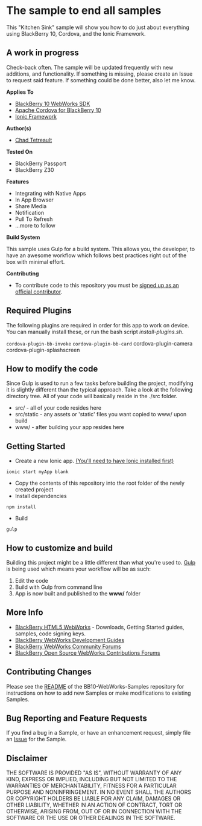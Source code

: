 # The sample to end all samples

This "Kitchen Sink" sample will show you how to do just about everything using BlackBerry 10, Cordova, and the Ionic Framework.

## A work in progress

Check-back often. The sample will be updated frequently with new additions, and functionality. If something is missing, please create an Issue to request said feature. If something could be done better, also let me know.

**Applies To**

* [BlackBerry 10 WebWorks SDK](https://developer.blackberry.com/html5/download/sdk) 
* [Apache Cordova for BlackBerry 10](https://github.com/blackberry/cordova-blackberry/tree/master/blackberry10) 
* [Ionic Framework](http://www.ionicframework.com) 

**Author(s)** 

* [Chad Tetreault](http://www.twitter.com/chadtatro)

**Tested On**

* BlackBerry Passport
* BlackBerry Z30

**Features**

* Integrating with Native Apps
* In App Browser
* Share Media
* Notification
* Pull To Refresh
* ...more to follow

**Build System**

This sample uses Gulp for a build system. This allows you, the developer, to have an awesome workflow which follows best practices right out of the box with minimal effort.

**Contributing**

* To contribute code to this repository you must be [signed up as an official contributor](http://blackberry.github.com/howToContribute.html).

## Required Plugins

The following plugins are required in order for this app to work on device. You can manually install these, or run the bash script *install-plugins.sh*.

``cordova-plugin-bb-invoke``
``cordova-plugin-bb-card``
cordova-plugin-camera
cordova-plugin-splashscreen

## How to modify the code

Since Gulp is used to run a few tasks before building the project, modifying it is slightly different than the typical approach. Take a look at the following directory tree. All of your code will basically reside in the ./src folder. 

* src/ - all of your code resides here
* src/static - any assets or 'static' files you want copied to www/ upon build
* www/ - after building your app resides here

## Getting Started

* Create a new Ionic app. [(You'll need to have Ionic installed first)](http://www.ionicframework.com)

`` ionic start myApp blank ``

* Copy the contents of this repository into the root folder of the newly created project
* Install dependencies

`` npm install ``

* Build 

`` gulp ``

## How to customize and build

Building this project might be a little different than what you're used to. [Gulp](http://gulpjs.com/) is being used which means your workflow will be as such:

1. Edit the code
2. Build with Gulp from command line
3. App is now built and published to the **www/** folder

## More Info

* [BlackBerry HTML5 WebWorks](https://bdsc.webapps.blackberry.com/html5/) - Downloads, Getting Started guides, samples, code signing keys.
* [BlackBerry WebWorks Development Guides](https://bdsc.webapps.blackberry.com/html5/documentation)
* [BlackBerry WebWorks Community Forums](http://supportforums.blackberry.com/t5/Web-and-WebWorks-Development/bd-p/browser_dev)
* [BlackBerry Open Source WebWorks Contributions Forums](http://supportforums.blackberry.com/t5/BlackBerry-WebWorks/bd-p/ww_con)

## Contributing Changes

Please see the [README](https://github.com/blackberry/BB10-WebWorks-Samples) of the BB10-WebWorks-Samples repository for instructions on how to add new Samples or make modifications to existing Samples.

## Bug Reporting and Feature Requests

If you find a bug in a Sample, or have an enhancement request, simply file an [Issue](https://github.com/blackberry/BB10-WebWorks-Samples/issues) for the Sample.

## Disclaimer

THE SOFTWARE IS PROVIDED "AS IS", WITHOUT WARRANTY OF ANY KIND, EXPRESS OR IMPLIED, INCLUDING BUT NOT LIMITED TO THE WARRANTIES OF MERCHANTABILITY, FITNESS FOR A PARTICULAR PURPOSE AND NONINFRINGEMENT. IN NO EVENT SHALL THE AUTHORS OR COPYRIGHT HOLDERS BE LIABLE FOR ANY CLAIM, DAMAGES OR OTHER LIABILITY, WHETHER IN AN ACTION OF CONTRACT, TORT OR OTHERWISE, ARISING FROM, OUT OF OR IN CONNECTION WITH THE SOFTWARE OR THE USE OR OTHER DEALINGS IN THE SOFTWARE.
